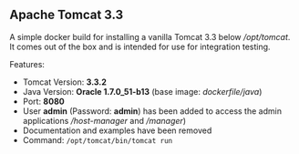 ## Apache Tomcat 3.3

A simple docker build for installing a vanilla Tomcat 3.3 below
*/opt/tomcat*. It comes out of the box and is intended for use for
integration testing.

Features:

* Tomcat Version: **3.3.2**
* Java Version: **Oracle 1.7.0_51-b13** (base image: *dockerfile/java*)
* Port: **8080**
* User **admin** (Password: **admin**) has been added to access the admin
  applications */host-manager* and */manager*)
* Documentation and examples have been removed
* Command: `/opt/tomcat/bin/tomcat run`
